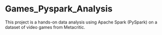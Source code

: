 # Games_Pyspark_Analysis
 This project is a hands-on data analysis using Apache Spark (PySpark) on a dataset of video games from Metacritic.
